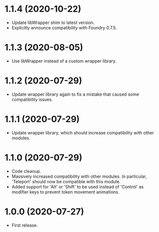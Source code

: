 # 1.1.4 (2020-10-22)

* Update libWrapper shim to latest version.
* Explicitly announce compatibility with Foundry 0.7.5.

# 1.1.3 (2020-08-05)

* Use libWrapper instead of a custom wrapper library.

# 1.1.2 (2020-07-29)

* Update wrapper library again to fix a mistake that caused some compatibility issues.

# 1.1.1 (2020-07-29)

* Update wrapper library, which should increase compatibility with other modules.

# 1.1.0 (2020-07-29)

* Code cleanup.
* Massively increased compatibility with other modules. In particular, 'Teleport' should now be compatible with this module.
* Added support for 'Alt' or 'Shift' to be used instead of 'Control' as modifier keys to prevent token movement animations.

# 1.0.0 (2020-07-27)

* First release.